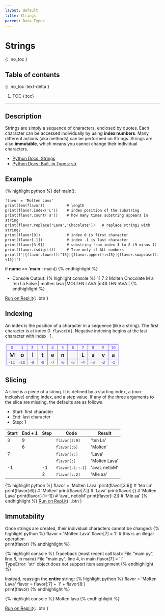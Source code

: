 ```yaml
---
layout: default
title: Strings
parent: Data Types
---
```

# Strings
{: .no_toc }
## Table of contents
{: .no_toc .text-delta }

1. TOC
{:toc}

---

## Description
Strings are simply a sequence of characters, enclosed by quotes. Each character can be accessed individually by using **index numbers**. Many different actions (aka methods) can be performed on Strings. Strings are also **immutable**, which means you cannot change their individual characters.
- [Python Docs: Strings](https://docs.python.org/3/tutorial/introduction.html#strings)
- [Python Docs: Built-in Types: str](https://docs.python.org/3/library/stdtypes.html#text-sequence-type-str)


## Example

{% highlight python %}
def main():
    
    flavor = 'Molten Lava'
    print(len(flavor))          # length
    print(flavor.index('L'))    # index position of the substring
    print(flavor.count('a'))    # how many times substring appears in string
    print(flavor.replace('Lava','Chocolate'))   # replace string1 with string2
    print(flavor[0])            # index 0 is first character
    print(flavor[-1])           # index -1 is last character
    print(flavor[3:9])          # substring from index 3 to 8 (9 minus 1)
    print(flavor.isdigit())     # True only if ALL numbers
    print(f'|{flavor.lower():^15}|{flavor.upper():<15}|{flavor.swapcase():<15}|')

if __name__ == '__main__':
    main()
{% endhighlight %}

- Console Output:
{% highlight console %}
11
7
2
Molten Chocolate
M
a
ten La
False
|  molten lava  |MOLTEN LAVA    |mOLTEN lAVA    |
{% endhighlight %}

[Run on Repl.it](https://repl.it/@bianca_ruiz/strings#main.py){: .btn }



## Indexing
An index is the position of a character in a sequence (like a string). The first character is at index 0:  ```flavor[0]```. Negative indexing begins at the last character with index -1. 

![](/assets/string-index.png)

## Slicing
A slice is a piece of a string. It is defined by a starting index, a (non-inclusive) ending index, and a step value. If any of the three arguments to the slice are missing, the defaults are as follows:
- Start: first character
- End: last character
- Step: 1 

| Start | End + 1 | Step | Code                 | Result        |
|-------|---------|------|----------------------|---------------|
| 3     | 9       |      | ```flavor[3:9]```    | 'ten La'      |
|       | 6       |      | ```flavor[:6]```     | 'Molten'      |
| 7     |         |      | ```flavor[7:]```     | 'Lava'        |
|       |         |      | ```flavor[:]```      | 'Molten Lava' |
| -1    |         | -1   | ```flavor[-1::-1]``` | 'avaL netloM' |
|       |         | 2    | ```flavor[::2]```    | 'Mle aa'      |      

{% highlight python %}
flavor = 'Molten Lava'
print(flavor[3:9])          # ‘ten La’ 
print(flavor[:6])           # 'Molten’
print(flavor[7:])           # 'Lava'
print(flavor[:])            # ‘Molten Lava’
print(flavor[-1::-1])       # ‘avaL netloM’
print(flavor[::2])          # ‘Mle aa’
{% endhighlight %}
[Run on Repl.it](https://repl.it/@bianca_ruiz/string-slicing#main.py){: .btn }

## Immutability
Once strings are created, their individual characters cannot be changed: 
{% highlight python %}
flavor = 'Molten Lava'
flavor[7] = 'l'   # this is an illegal operation  
print(flavor)
{% endhighlight %}

{% highlight console %}
Traceback (most recent call last):
  File "main.py", line 8, in <module>
    main()
  File "main.py", line 4, in main
    flavor[7] = 'l'     
TypeError: 'str' object does not support item assignment
{% endhighlight %}

Instead, reassign the **entire** string:
{% highlight python %}
flavor = 'Molten Lava'
flavor = flavor[:7] + 'l' + flavor[8:]     
print(flavor)
{% endhighlight %}

{% highlight console %}
Molten lava
{% endhighlight %}

[Run on Repl.it](https://repl.it/@bianca_ruiz/string-immutability#main.py){: .btn }
